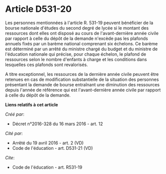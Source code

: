 # Article D531-20

Les personnes mentionnées à l'article R. 531-19 peuvent bénéficier de la bourse nationale d'études du second degré de lycée
si le montant des ressources dont elles ont disposé au cours de l'avant-dernière année civile par rapport à celle du dépôt de
la demande n'excède pas les plafonds annuels fixés par un barème national comprenant six échelons. Ce barème est déterminé
par un arrêté du ministre chargé du budget et du ministre de l'éducation nationale qui précise, pour chaque échelon, le
plafond de ressources selon le nombre d'enfants à charge et les conditions dans lesquelles ces plafonds sont revalorisés. 

A titre exceptionnel, les ressources de la dernière année civile peuvent être retenues en cas de modification substantielle
de la situation des personnes présentant la demande de bourse entraînant une diminution des ressources depuis l'année de
référence qui est l'avant-dernière année civile par rapport à celle du dépôt de la demande.

**Liens relatifs à cet article**

_Créé par_:

  - Décret n°2016-328 du 16 mars 2016 - art. 12

_Cité par_:

  - Arrêté du 19 avril 2016 - art. 2 (VD)
  - Code de l'éducation - art. D531-21 (VD)

_Cite_:

  - Code de l'éducation - art. R531-19
